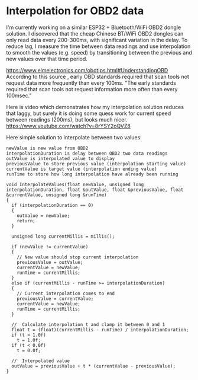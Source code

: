 # Interpolation for OBD2 data

I'm currently working on a similar ESP32 + Bluetooth/WiFi OBD2 dongle solution. I discovered that the cheap Chinese BT/WiFi OBD2 dongles can only read data every 200-300ms, with significant variation in the delay. To reduce lag, I measure the time between data readings and use interpolation to smooth the values (e.g. speed) by transitioning between the previous and new values over that time period.

https://www.elmelectronics.com/obdtips.html#UnderstandingOBD
According to this source , early OBD standards required that scan tools not request data more frequently than every 100ms.
"The early standards required that scan tools not request information more often than every 100msec."

Here is video which demonstrates how my interpolation solution reduces that laggy, but surely it is doing some quess work for current speed between readings (200ms), but looks much nicer.
https://www.youtube.com/watch?v=8rYSY2oQVZ8



Here simple solution to interpolate between two values:
```
newValue is new value from OBD2
interpolationDuration is delay between OBD2 two data readings
outValue is interpolated value to display
previousValue to store previous value (interpolation starting value)
currentValue is target value (interpolation ending value)
runTime to store how long interpolation have already been running
```

```
void InterpolateValues(float newValue, unsigned long interpolationDuration, float &outValue, float &previousValue, float &currentValue, unsigned long &runTime)
{
  if (interpolationDuration == 0)
  {
    outValue = newValue;
    return;
  }

  unsigned long currentMillis = millis();

  if (newValue != currentValue)
  {
    // New value should stop current interpolation
    previousValue = outValue;
    currentValue = newValue;
    runTime = currentMillis;
  }
  else if (currentMillis - runTime >= interpolationDuration)
  {
    // Current interpolation comes to end
    previousValue = currentValue;
    currentValue = newValue;
    runTime = currentMillis;
  }

  //  Calculate interpolation t and clamp it between 0 and 1
  float t = (float)(currentMillis - runTime) / interpolationDuration;
  if (t > 1.0f)
    t = 1.0f;
  if (t < 0.0f)
    t = 0.0f;

  //  Interpolated value
  outValue = previousValue + t * (currentValue - previousValue);
}
```
